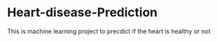 # Heart-disease-Prediction
This is machine learning project to precdict if the heart is healthy or not
